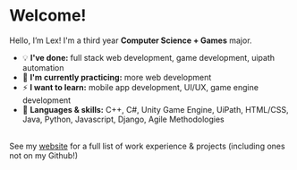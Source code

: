 
<!--
**ls-yu/ls-yu** is a ✨ _special_ ✨ repository because its `README.md` (this file) appears on your GitHub profile.

Here are some ideas to get you started:

- 🔭 I’m currently working on ...
- 🌱 I’m currently learning ...
- 👯 I’m looking to collaborate on ...
- 🤔 I’m looking for help with ...
- 💬 Ask me about ...
- 📫 How to reach me: ...
- 😄 Pronouns: ...
- ⚡ Fun fact: ...
-->
<h1>Welcome!</h1>

Hello, I’m Lex! I'm a third year <b>Computer Science + Games</b> major.

* 💡  <b>I've done:</b> full stack web development, game development, uipath automation
* 🌱 <b>I'm currently practicing:</b> more web development
* ⚡ <b>I want to learn:</b> mobile app development, UI/UX, game engine development
* 💬 <b>Languages & skills:</b> C++, C#, Unity Game Engine, UiPath, HTML/CSS, Java, Python, Javascript, Django, Agile Methodologies

<br>
See my <a href="https://ls-yu.github.io">website</a> for a full list of work experience & projects (including ones not on my Github!)
